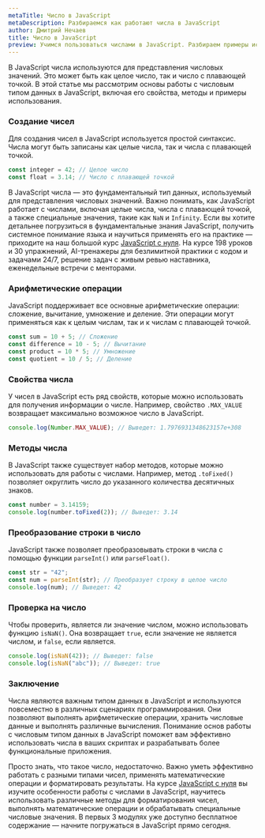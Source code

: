 ```yaml
---
metaTitle: Число в JavaScript
metaDescription: Разбираемся как работают числа в JavaScript
author: Дмитрий Нечаев
title: Число в JavaScript
preview: Учимся пользоваться числами в JavaScript. Разбираем примеры использования
---
```


В JavaScript числа используются для представления числовых значений. Это может быть как целое число, так и число с плавающей точкой. В этой статье мы рассмотрим основы работы с числовым типом данных в JavaScript, включая его свойства, методы и примеры использования.

### Создание чисел

Для создания чисел в JavaScript используется простой синтаксис. Числа могут быть записаны как целые числа, так и числа с плавающей точкой.

```jsx
const integer = 42; // Целое число
const float = 3.14; // Число с плавающей точкой

```

В JavaScript числа — это фундаментальный тип данных, используемый для представления числовых значений. Важно понимать, как JavaScript работает с числами, включая целые числа, числа с плавающей точкой, а также специальные значения, такие как `NaN` и `Infinity`. Если вы хотите детальнее погрузиться в фундаментальные знания JavaScript, получить системное понимание языка и научиться применять его на практике — приходите на наш большой курс [JavaScript с нуля](https://purpleschool.ru/course/javascript-basics?utm_source=knowledgebase&utm_medium=text&utm_campaign=chislo-v-javascript). На курсе 198 уроков и 30 упражнений, AI-тренажеры для безлимитной практики с кодом и задачами 24/7, решение задач с живым ревью наставника, еженедельные встречи с менторами.

### Арифметические операции

JavaScript поддерживает все основные арифметические операции: сложение, вычитание, умножение и деление. Эти операции могут применяться как к целым числам, так и к числам с плавающей точкой.

```jsx
const sum = 10 + 5; // Сложение
const difference = 10 - 5; // Вычитание
const product = 10 * 5; // Умножение
const quotient = 10 / 5; // Деление

```

### Свойства числа

У чисел в JavaScript есть ряд свойств, которые можно использовать для получения информации о числе. Например, свойство `.MAX_VALUE` возвращает максимально возможное число в JavaScript.

```jsx
console.log(Number.MAX_VALUE); // Выведет: 1.7976931348623157e+308

```

### Методы числа

В JavaScript также существует набор методов, которые можно использовать для работы с числами. Например, метод `.toFixed()` позволяет округлить число до указанного количества десятичных знаков.

```jsx
const number = 3.14159;
console.log(number.toFixed(2)); // Выведет: 3.14

```

### Преобразование строки в число

JavaScript также позволяет преобразовывать строки в числа с помощью функции `parseInt()` или `parseFloat()`.

```jsx
const str = "42";
const num = parseInt(str); // Преобразует строку в целое число
console.log(num); // Выведет: 42

```

### Проверка на число

Чтобы проверить, является ли значение числом, можно использовать функцию `isNaN()`. Она возвращает `true`, если значение не является числом, и `false`, если является.

```jsx
console.log(isNaN(42)); // Выведет: false
console.log(isNaN("abc")); // Выведет: true

```

### Заключение

Числа являются важным типом данных в JavaScript и используются повсеместно в различных сценариях программирования. Они позволяют выполнять арифметические операции, хранить числовые данные и выполнять различные вычисления. Понимание основ работы с числовым типом данных в JavaScript поможет вам эффективно использовать числа в ваших скриптах и разрабатывать более функциональные приложения.

Просто знать, что такое число, недостаточно. Важно уметь эффективно работать с разными типами чисел, применять математические операции и форматировать результаты. На курсе [JavaScript с нуля](https://purpleschool.ru/course/javascript-basics?utm_source=knowledgebase&utm_medium=text&utm_campaign=chislo-v-javascript) вы изучите особенности работы с числами в JavaScript, научитесь использовать различные методы для форматирования чисел, выполнять математические операции и обрабатывать специальные числовые значения. В первых 3 модулях уже доступно бесплатное содержание — начните погружаться в JavaScript прямо сегодня.
